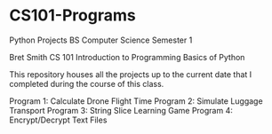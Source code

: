 # CS101-Programs
Python Projects BS Computer Science Semester 1

Bret Smith
CS 101 Introduction to Programming
Basics of Python

This repository houses all the projects up to the current date that I completed
during the course of this class.

Program 1: Calculate Drone Flight Time
Program 2: Simulate Luggage Transport
Program 3: String Slice Learning Game
Program 4: Encrypt/Decrypt Text Files
